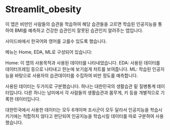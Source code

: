 # Streamlit_obesity
이 앱은 비만인 사람들의 습관을 학습하여 해당 습관들을 고르면 학습된 인공지능을 통하여 BMI를 예측하고 건강한 습관인지 잘못된 습관인지 알려주는 앱입니다.

사이드바에서 한국어와 영어를 고를수 있도록 했습니다.

메뉴는 Home, EDA, ML로 구성되어 있습니다:

Home: 이 앱의 사용목적과 사용된 데이터를 나타내었습니다.
EDA: 사용된 데이터를 데이터프레임 등으로 나타내고 한눈에 보기쉽게 차트를 보여줍니다.
ML: 학습된 인공지능을 바탕으로 사용자의 습관데이터를 수집하여 비만 정도를 예측합니다.

사용된 데이터는 두가지로 구분했습니다.
하나는 대한민국의 생활습관 밑 질병통계 데이터입니다.
다른 하나는 남미에서 각 사람들의 생활습관과 몸무게, 키 등을 개별적으로 기록한 데이터입니다. 

대한민국에서 사용한 데이터는 모두 6개이며 조사군이 모두 달라서 인공지능을 학습시키기에는 적합하지 않다고 판단되여
인공지능을 학습시킬 데이터를 따로 구분하여 사용했습니다.